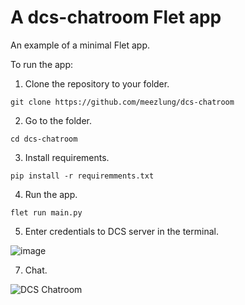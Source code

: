 # A dcs-chatroom Flet app

An example of a minimal Flet app.

To run the app:

1. Clone the repository to your folder.
```
git clone https://github.com/meezlung/dcs-chatroom
```

2. Go to the folder.
```
cd dcs-chatroom
```

3. Install requirements.
```
pip install -r requiremments.txt
```

4. Run the app.
```
flet run main.py
```

5. Enter credentials to DCS server in the terminal.
   
![image](https://github.com/meezlung/dcs-chatroom/assets/65329581/9f44a521-0eee-4bce-ae06-5e74673b602a)

7. Chat.

![DCS Chatroom](https://github.com/meezlung/dcs-chatroom/assets/65329581/377f68c2-ef8b-4d80-92be-20ad08eff65e)
